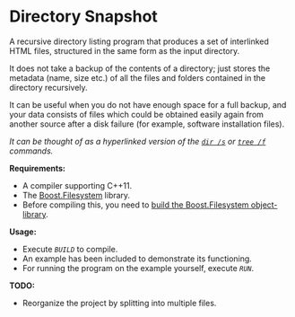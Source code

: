 # Directory Snapshot
A recursive directory listing program that produces a set of interlinked HTML files, structured in the same form as the input directory.

It does not take a backup of the contents of a directory; just stores the metadata (name, size etc.) of all the files and folders contained in the directory recursively.  

It can be useful when you do not have enough space for a full backup, and your data consists of files which could be obtained easily again from another source after a disk failure (for example, software installation files).  

*It can be thought of as a hyperlinked version of the [`dir /s`][1] or [`tree /f`][2] commands.*

**Requirements:**
 - A compiler supporting C++11.
 - The [Boost.Filesystem][4] library.
 - Before compiling this, you need to [build the Boost.Filesystem object-library][4].
 
**Usage:**
 - Execute *`BUILD`* to compile.
 - An example has been included to demonstrate its functioning.
 - For running the program on the example yourself, execute *`RUN`*.

**TODO:**
 - Reorganize the project by splitting into multiple files.

[1]:https://technet.microsoft.com/en-in/library/cc755121.aspx
[2]:https://www.microsoft.com/resources/documentation/windows/xp/all/proddocs/en-us/tree.mspx?mfr=true
[3]:http://www.boost.org/doc/libs/1_57_0/libs/filesystem/doc/index.htm
[4]:http://www.boost.org/doc/libs/1_57_0/libs/filesystem/doc/index.htm#Building
